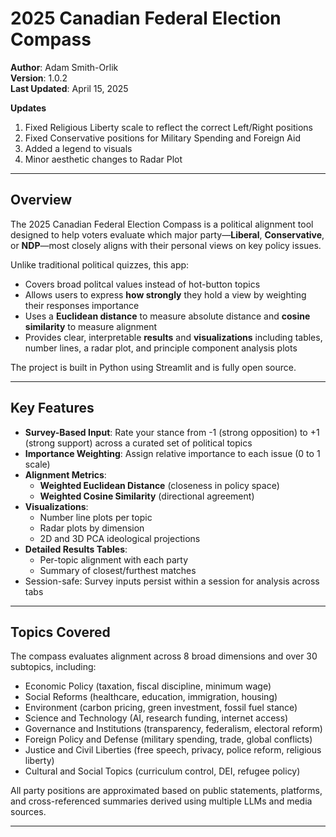 # 2025 Canadian Federal Election Compass

**Author**: Adam Smith-Orlik  
**Version**: 1.0.2  
**Last Updated**: April 15, 2025

**Updates**

1. Fixed Religious Liberty scale to reflect the correct Left/Right positions
2. Fixed Conservative positions for Military Spending and Foreign Aid
3. Added a legend to visuals
4. Minor aesthetic changes to Radar Plot

---

## Overview

The 2025 Canadian Federal Election Compass is a political alignment tool designed to help voters evaluate which major party—**Liberal**, **Conservative**, or **NDP**—most closely aligns with their personal views on key policy issues.

Unlike traditional political quizzes, this app:

- Covers broad politcal values instead of hot-button topics
- Allows users to express **how strongly** they hold a view by weighting their responses importance
- Uses a **Euclidean distance** to measure absolute distance and **cosine similarity** to measure alignment
- Provides clear, interpretable **results** and **visualizations** including tables, number lines, a radar plot, and principle component analysis plots

The project is built in Python using Streamlit and is fully open source.

---

## Key Features

- **Survey-Based Input**: Rate your stance from -1 (strong opposition) to +1 (strong support) across a curated set of political topics
- **Importance Weighting**: Assign relative importance to each issue (0 to 1 scale)
- **Alignment Metrics**:
  - **Weighted Euclidean Distance** (closeness in policy space)
  - **Weighted Cosine Similarity** (directional agreement)
- **Visualizations**:
  - Number line plots per topic
  - Radar plots by dimension
  - 2D and 3D PCA ideological projections
- **Detailed Results Tables**:
  - Per-topic alignment with each party
  - Summary of closest/furthest matches
- Session-safe: Survey inputs persist within a session for analysis across tabs

---

## Topics Covered

The compass evaluates alignment across 8 broad dimensions and over 30 subtopics, including:

- Economic Policy (taxation, fiscal discipline, minimum wage)
- Social Reforms (healthcare, education, immigration, housing)
- Environment (carbon pricing, green investment, fossil fuel stance)
- Science and Technology (AI, research funding, internet access)
- Governance and Institutions (transparency, federalism, electoral reform)
- Foreign Policy and Defense (military spending, trade, global conflicts)
- Justice and Civil Liberties (free speech, privacy, police reform, religious liberty)
- Cultural and Social Topics (curriculum control, DEI, refugee policy)

All party positions are approximated based on public statements, platforms, and cross-referenced summaries derived using multiple LLMs and media sources.

---

